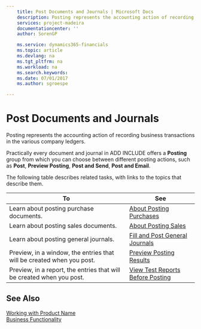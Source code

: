 ```yaml
---
    title: Post Documents and Journals | Microsoft Docs
    description: Posting represents the accounting action of recording business transactions in the various company ledgers.
    services: project-madeira
    documentationcenter: ''
    author: SorenGP

    ms.service: dynamics365-financials
    ms.topic: article
    ms.devlang: na
    ms.tgt_pltfrm: na
    ms.workload: na
    ms.search.keywords:
    ms.date: 07/01/2017
    ms.author: sgroespe

---
```

# Post Documents and Journals
Posting represents the accounting action of recording business transactions in the various company ledgers.  
  
 Practically every document and journal in ADD INCLUDE<!--[!INCLUDE[navnow](../../includes/navnow_md.md)]--> offers a **Posting** group from which you can choose between different posting actions, such as **Post**, **Preview Posting**, **Post and Send**, **Post and Email**.  
  
 The following table describes related tasks, with links to the topics that describe them.  
  
|**To**|**See**|  
|------------|-------------|  
|Learn about posting purchase documents.|[About Posting Purchases](../FullExperience/about-posting-purchases.md)|  
|Learn about posting sales documents.|[About Posting Sales](../FullExperience/about-posting-sales.md)|  
|Learn about posting general journals.|[Fill and Post General Journals](../FullExperience/how-to-fill-and-post-general-journals.md)|  
|Preview, in a window, the entries that will be created when you post.|[Preview Posting Results](../FullExperience/how-to-preview-posting-results.md)|  
|Preview, in a report, the entries that will be created when you post.|[View Test Reports Before Posting](../FullExperience/how-to-view-test-reports-before-posting.md)|  
  
## See Also  
 [Working with Product Name](../FullExperience/working-with-$-p_1-product-name-$-.md)   
 [Business Functionality](../FullExperience/Business%20Functionality.md)